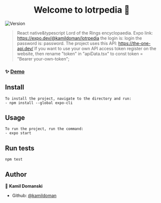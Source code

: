 <h1 align="center">Welcome to lotrpedia 👋</h1>
<p>
  <img alt="Version" src="https://img.shields.io/badge/version-1.0.0-blue.svg?cacheSeconds=2592000" />
</p>

> React native&typescript Lord of the Rings encyclopaedia. Expo link: https://expo.dev/@kamildoman/lotrpedia the login is: login the password is: password. The project uses this API: https://the-one-api.dev/
> If you want to use your own API access token register on the website, then rename "token" in "apiData.tsx" to const token = "Bearer your-own-token";

### ✨ [Demo](https://expo.dev/@kamildoman/lotrpedia)

## Install

```
To install the project, navigate to the directory and run:
- npm install --global expo-cli

```

## Usage

```
To run the project, run the command:
- expo start
```

## Run tests

```
npm test
```

## Author

👤 **Kamil Domanski**

- Github: [@kamildoman](https://github.com/kamildoman)

